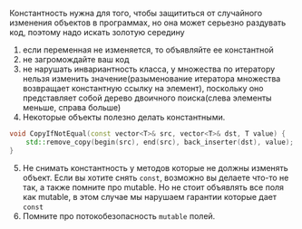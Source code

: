 Константность нужна для того, чтобы защититься от случайного изменения объектов в программах, но она может серьезно раздувать код, поэтому надо искать золотую середину

1. если переменная не изменяется, то объявляйте ее константной
2. не загромождайте ваш код
3. не нарушать инвариантность класса, у множества по итератору нельзя изменить значение(разыменование итератора множества возвращает константную ссылку на элемент), поскольку оно представляет собой дерево двоичного поиска(слева элементы меньше, справа больше)
4. Некоторые объекты полезно делать константными.
```cpp
void CopyIfNotEqual(const vector<T>& src, vector<T>& dst, T value) {
	std::remove_copy(begin(src), end(src), back_inserter(dst), value); //в данном примере входной веткор src не должен изменять, поэтому мы делаем его константным. Если мы случайно передадаим его в back_inserter случиться ошибка, а чтобы было если бы мы не объявли его const
}
```
5. Не снимать константность у методов которые не должны изменять объект. Если вы хотите снять `const`, возможно вы делаете что-то не так, а также помните про mutable. Но не стоит объявлять все поля как mutable, в этом случае мы нарушаем гарантии которые дает `const`
6. Помните про потокобезопасность `mutable` полей.
